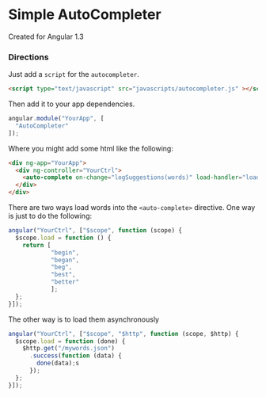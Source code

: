 # Simple AutoCompleter

Created for Angular 1.3

### Directions

Just add a `script` for the `autocompleter`.

```html
<script type="text/javascript" src="javascripts/autocompleter.js" ></script>
```

Then add it to your app dependencies.

```javascript
angular.module("YourApp", [
  "AutoCompleter"
]);
```

Where you might add some html like the following:

```html
<div ng-app="YourApp">
  <div ng-controller="YourCtrl">
    <auto-complete on-change="logSuggestions(words)" load-handler="load"></auto-complete>
  </div>
</div>

```


There are two ways load words into the `<auto-complete>` directive. One way is just to do the following:

```javascript
angular("YourCtrl", ["$scope", function (scope) {
  $scope.load = function () {
    return [
            "begin", 
            "began",
            "beg",
            "best",
            "better"
            ];
  };
}]);
```

The other way is to load them asynchronously


```javascript
angular("YourCtrl", ["$scope", "$http", function (scope, $http) {
  $scope.load = function (done) {
    $http.get("/mywords.json")
      .success(function (data) {
        done(data);s
      });
  };
}]);
```













